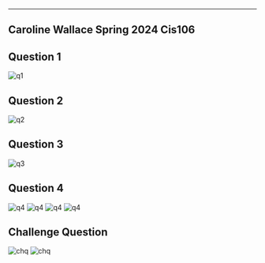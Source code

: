 ------
Caroline Wallace
Spring 2024
Cis106
------


## Question 1
![q1](q1.1.png)

## Question 2
![q2](q2.1.png)

## Question 3
![q3](q3.1.png)

## Question 4
![q4](q4.1.png)
![q4](q4.2.png)
![q4](q4.3.png)
![q4](q4.4.png)
## Challenge Question
![chq](chq.png)
![chq](chq2.png)